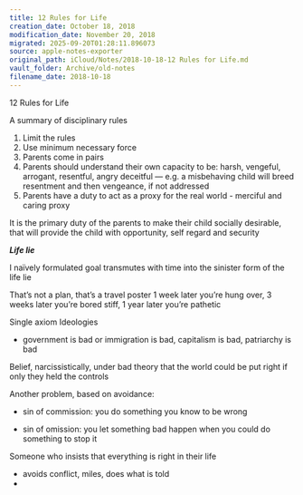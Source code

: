 ```yaml
---
title: 12 Rules for Life
creation_date: October 18, 2018
modification_date: November 20, 2018
migrated: 2025-09-20T01:28:11.896073
source: apple-notes-exporter
original_path: iCloud/Notes/2018-10-18-12 Rules for Life.md
vault_folder: Archive/old-notes
filename_date: 2018-10-18
---
```



12 Rules for Life

A summary of disciplinary rules

1. Limit the rules 
2. Use minimum necessary force
3. Parents come in pairs 
4. Parents should understand their own capacity to be: harsh, vengeful, arrogant, resentful, angry deceitful — e.g. a misbehaving child will breed resentment and then vengeance, if not addressed
5. Parents have a duty to act as a proxy for the real world - merciful and caring proxy 

It is the primary duty of the parents to make their child socially desirable, that will provide the child with opportunity, self regard and security 

**_Life lie_**

I naïvely formulated goal transmutes with time into the sinister form of the life lie

That’s not a plan, that’s a travel poster 
1 week later you’re hung over, 3 weeks later you’re bored stiff, 1 year later you’re pathetic 

Single axiom Ideologies
- government is bad or immigration is bad, capitalism is bad, patriarchy is bad

Belief, narcissistically, under bad theory that the world could be put right if only they held the controls

Another problem, based on avoidance: 
- sin of commission: you do something you know to be wrong 

- sin of omission: you let something bad happen when you could do something to stop it 

Someone who insists that everything is right in their life
- avoids conflict, miles, does what is told
- 

